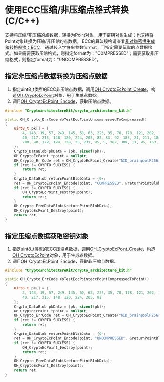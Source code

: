 # 使用ECC压缩/非压缩点格式转换(C/C++)

支持将压缩/非压缩的点数据，转换为Point对象，用于密钥对象生成；也支持将Point对象转换为压缩/非压缩的点数据。
ECC的算法规格请查看[非对称密钥生成和转换规格：ECC](crypto-asym-key-generation-conversion-spec.md#ecc)。
通过传入字符串参数format，可指定需要获取的点数据格式。如果需要获取压缩格式，则指定format为："COMPRESSED"；需要获取非压缩格式，则指定format为："UNCOMPRESSED"。

## 指定非压缩点数据转换为压缩点数据

1. 指定uint8_t类型的ECC非压缩点数据，调用[OH_CryptoEcPoint_Create](../../reference/apis-crypto-architecture-kit/capi-crypto-asym-key-h.md#oh_cryptoecpoint_create)，构造[OH_CryptoEcPoint](../../reference/apis-crypto-architecture-kit/capi-crypto-asym-key-h.md#oh_cryptoecpoint)对象，用于生成点数据。
2. 调用[OH_CryptoEcPoint_Encode](../../reference/apis-crypto-architecture-kit/capi-crypto-asym-key-h.md#oh_cryptoecpoint_encode)，获取压缩点数据。

```C++
#include "CryptoArchitectureKit/crypto_architecture_kit.h"

static OH_Crypto_ErrCode doTestEccPointUncompressedToCompressed()
{
    uint8_t pk[] = {
        4, 143, 39, 57, 249, 145, 50, 63, 222, 35, 70, 178, 121, 202, 154, 21, 146, 129, 75, 76, 63, 8, 195, 157, 111,
        40, 217, 215, 148, 120, 224, 205, 82, 83, 92, 185, 21, 211, 184, 5, 19, 114, 33, 86, 85, 228, 123, 242, 206,
        200, 98, 178, 184, 130, 35, 232, 45, 5, 202, 189, 11, 46, 163, 156, 152
    };
    Crypto_DataBlob pkData = {pk, sizeof(pk)};
    OH_CryptoEcPoint *point = nullptr;
    OH_Crypto_ErrCode ret = OH_CryptoEcPoint_Create("NID_brainpoolP256r1", &pkData, &point);
    if (ret != CRYPTO_SUCCESS) {
        return ret;
    }
    Crypto_DataBlob returnPointBlobData = {0};
    ret = OH_CryptoEcPoint_Encode(point, "COMPRESSED", &returnPointBlobData);
    if (ret != CRYPTO_SUCCESS) {
        OH_CryptoEcPoint_Destroy(point);
        return ret;
    }
    OH_Crypto_FreeDataBlob(&returnPointBlobData);
    OH_CryptoEcPoint_Destroy(point);
    return ret;
}
```

## 指定压缩点数据获取密钥对象

1. 指定uint8_t类型的ECC压缩点数据，调用[OH_CryptoEcPoint_Create](../../reference/apis-crypto-architecture-kit/capi-crypto-asym-key-h.md#oh_cryptoecpoint_create)，构造[OH_CryptoEcPoint](../../reference/apis-crypto-architecture-kit/capi-crypto-asym-key-h.md#oh_cryptoecpoint)对象，用于生成点数据。
2. 调用[OH_CryptoEcPoint_Encode](../../reference/apis-crypto-architecture-kit/capi-crypto-asym-key-h.md#oh_cryptoecpoint_encode)，获取非压缩点数据。

```C++
#include "CryptoArchitectureKit/crypto_architecture_kit.h"

static OH_Crypto_ErrCode doTestEccPointeccPointCompressedToPoint()
{
    uint8_t pk[] = {
        2, 143, 39, 57, 249, 145, 50, 63, 222, 35, 70, 178, 121, 202, 154, 21, 146, 129, 75, 76, 63, 8, 195, 157, 111,
        40, 217, 215, 148, 120, 224, 205, 82
    };
    Crypto_DataBlob pkData = {pk, sizeof(pk)};
    OH_CryptoEcPoint *point = nullptr;
    OH_Crypto_ErrCode ret = OH_CryptoEcPoint_Create("NID_brainpoolP256r1", &pkData, &point);
    if (ret != CRYPTO_SUCCESS) {
        return ret;
    }
    Crypto_DataBlob returnPointBlobData = {0};
    ret = OH_CryptoEcPoint_Encode(point, "UNCOMPRESSED", &returnPointBlobData);
    if (ret != CRYPTO_SUCCESS) {
        OH_CryptoEcPoint_Destroy(point);
        return ret;
    }
    OH_Crypto_FreeDataBlob(&returnPointBlobData);
    OH_CryptoEcPoint_Destroy(point);
    return ret;
}
```